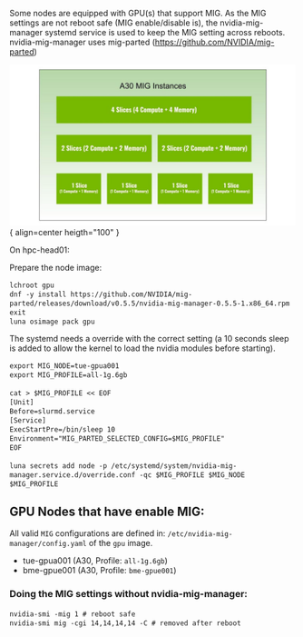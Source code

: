 Some nodes are equipped with GPU(s) that support MIG.  As the MIG settings are not reboot safe (MIG enable/disable is), the nvidia-mig-manager systemd service is used to keep the MIG setting across reboots. nvidia-mig-manager uses mig-parted (https://github.com/NVIDIA/mig-parted)

![A30 MIG](mig-for-distributed-workloads.jpg){ align=center heigth="100" }

On hpc-head01:

Prepare the node image:

```shell
lchroot gpu
dnf -y install https://github.com/NVIDIA/mig-parted/releases/download/v0.5.5/nvidia-mig-manager-0.5.5-1.x86_64.rpm
exit
luna osimage pack gpu
```

The systemd needs a override with the correct setting (a 10 seconds sleep is added to allow the kernel to load the nvidia modules before starting).

``` shell
export MIG_NODE=tue-gpua001
export MIG_PROFILE=all-1g.6gb

cat > $MIG_PROFILE << EOF
[Unit]
Before=slurmd.service
[Service]
ExecStartPre=/bin/sleep 10
Environment="MIG_PARTED_SELECTED_CONFIG=$MIG_PROFILE"
EOF

luna secrets add node -p /etc/systemd/system/nvidia-mig-manager.service.d/override.conf -qc $MIG_PROFILE $MIG_NODE $MIG_PROFILE
```

## GPU Nodes that have enable MIG:

All valid `MIG` configurations are defined in: `/etc/nvidia-mig-manager/config.yaml` of the `gpu` image.

- tue-gpua001 (A30, Profile: `all-1g.6gb`)
- bme-gpue001 (A30, Profile: `bme-gpue001`)

### Doing the MIG settings without nvidia-mig-manager:
```shell
nvidia-smi -mig 1 # reboot safe
nvidia-smi mig -cgi 14,14,14,14 -C # removed after reboot
```

